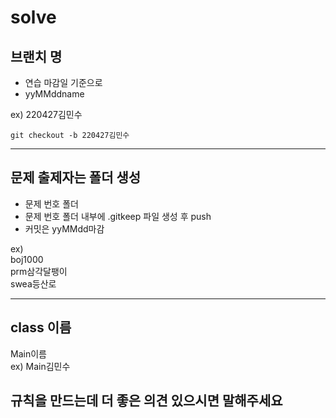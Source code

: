 # solve

## 브랜치 명

- 연습 마감일 기준으로
- yyMMddname

ex) 220427김민수
```
git checkout -b 220427김민수
```

---

## 문제 출제자는 폴더 생성

- 문제 번호 폴더
- 문제 번호 폴더 내부에 .gitkeep 파일 생성 후 push
- 커밋은 yyMMdd마감

ex)</br>
boj1000</br>
prm삼각달팽이</br>
swea등산로

---

## class 이름

Main이름</br>
ex) Main김민수

## 규칙을 만드는데 더 좋은 의견 있으시면 말해주세요
